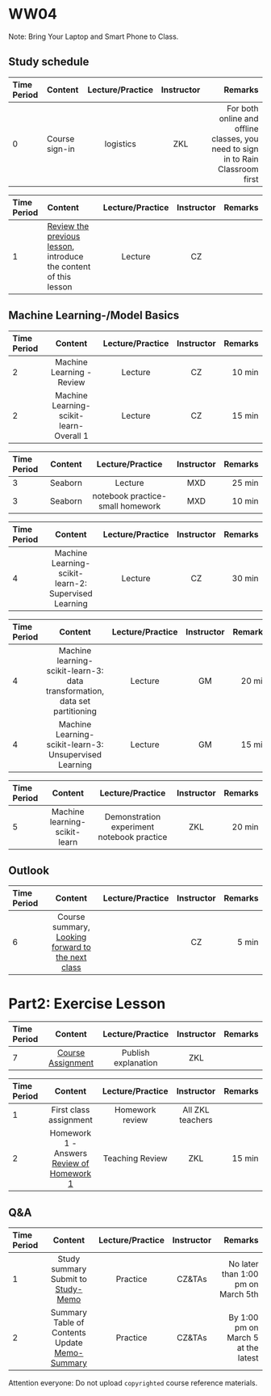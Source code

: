 # WW04

Note: Bring Your Laptop and Smart Phone to Class.

## Study schedule

| Time Period | Content | Lecture/Practice | Instructor | Remarks |
| :----- | :------- | :----------: | :---: | -----------: |
| 0 | Course sign-in | logistics | ZKL| For both online and offline classes, you need to sign in to Rain Classroom first |


| Time Period | Content | Lecture/Practice | Instructor | Remarks |
| :----- | :-------- | :---------: | :------: | ----------: |
| 1 | [Review the previous lesson](../WW2/WW2-Plan-en.md), introduce the content of this lesson | Lecture | CZ | |


## Machine Learning-/Model Basics

|Time Period | Content | Lecture/Practice | Instructor | Remarks |
| :--- | :----: | :----: | :----: | ---: |
| 2 | Machine Learning - Review | Lecture | CZ | 10 min |
| 2 | Machine Learning-scikit-learn-Overall 1 | Lecture | CZ | 15 min |

| Time Period | Content | Lecture/Practice | Instructor | Remarks |
| :----- | :---------------: | :---------: | :----: | ---: |
| 3 | Seaborn | Lecture | MXD | 25 min |
| 3 | Seaborn | notebook practice-small homework | MXD | 10 min |


|Time Period | Content | Lecture/Practice | Instructor | Remarks |
| :--- | :----: | :----: | :----: | ---: |
| 4 | Machine Learning-scikit-learn-2: Supervised Learning | Lecture | CZ | 30 min |

|Time Period | Content | Lecture/Practice | Instructor | Remarks |
| :--- | :----: | :----: | :----: | ---: |
| 4 | Machine learning-scikit-learn-3: data transformation, data set partitioning | Lecture | GM | 20 min |
| 4 | Machine Learning-scikit-learn-3: Unsupervised Learning | Lecture | GM | 15 min |

|Time Period | Content | Lecture/Practice | Instructor | Remarks |
| :--- | :----: | :----: | :----: | ---: |
| 5 | Machine learning-scikit-learn | Demonstration experiment notebook practice | ZKL| 20 min |


## Outlook

| Time Period | Content | Lecture/Practice | Instructor | Remarks |
| :----- | :-------: | :----------: | :--: | ----: |
| 6 | Course summary, [Looking forward to the next class](../WW4/WW4-Plan.md) | | CZ | 5 min |


# Part2: Exercise Lesson


|Time Period | Content | Lecture/Practice | Instructor | Remarks |
| :--- | :----: | :----: | :----: | ---: |
| 7 | [Course Assignment](../../../Course-Projects/3_Project_sklearn) | Publish explanation | ZKL| |


|Time Period | Content | Lecture/Practice | Instructor | Remarks |
| :--- | :----: | :----: | :----: | ---: |
| 1 | First class assignment | Homework review | All ZKL teachers | |
| 2 | Homework 1 - Answers [Review of Homework 1 ](Solution) | Teaching Review | ZKL | 15 min |


## Q&A

| Time Period | Content | Lecture/Practice | Instructor | Remarks |
| :----- | :--------: | :---------: | :---------: | ----------: |
| 1 | Study summary Submit to [Study-Memo](../../../Memos/Study-Memo) | Practice | CZ&TAs | No later than 1:00 pm on March 5th |
| 2 | Summary Table of Contents Update [Memo-Summary](../../../Memos/Memo-Summary) | Practice | CZ&TAs | By 1:00 pm on March 5 at the latest |




Attention everyone: Do not upload ``copyrighted`` course reference materials.